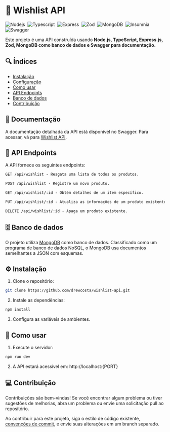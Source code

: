 # 📡 Wishlist API

![Nodejs](https://img.shields.io/badge/-Node.js-333333?style=for-the-badge&logo=nodedotjs)&nbsp;
![Typescript](https://img.shields.io/badge/-Typescript-333333?style=for-the-badge&logo=typescript)&nbsp;
![Express](https://img.shields.io/badge/-Express.js-333333?style=for-the-badge&logo=express)&nbsp;
![Zod](https://img.shields.io/badge/-Zod-333333?style=for-the-badge&logo=zod)&nbsp;
![MongoDB](https://img.shields.io/badge/-MongoDB-333333?style=for-the-badge&logo=mongodb)&nbsp;
![Insomnia](https://img.shields.io/badge/-Insomnia-333333?style=for-the-badge&logo=insomnia&logoColor=6A5ACD)&nbsp;
![Swagger](https://img.shields.io/badge/-Swagger-333333?style=for-the-badge&logo=swagger)&nbsp;

Este projeto é uma API construída usando **Node.js, TypeScript, Express.js, Zod, MongoDB como banco de dados e Swagger para documentação.**

## 🔍 Índices

- [Instalação](#Instalação)
- [Configuração](#configuração)
- [Como usar](#como-usar)
- [API Endpoints](#api-endpoints)
- [Banco de dados](#banco-de-dados)
- [Contribuição](#contribuição)

## 📃 Documentação

A documentação detalhada da API está disponível no Swagger. Para acessar, vá para [Wishlist API]().

## 📨 API Endpoints
A API fornece os seguintes endpoints:

```markdown
GET /api/wishlist - Resgata uma lista de todos os produtos.

POST /api/wishlist - Registre um novo produto.

GET /api/wishlist/:id - Obtém detalhes de um item específico.

PUT /api/wishlist/:id - Atualiza as informações de um produto existente.

DELETE /api/wishlist/:id - Apaga um produto existente.
```

## 🗄️ Banco de dados
O projeto utiliza [MongoDB](https://www.mongodb.com/pt-br) como banco de dados. Classificado como um programa de banco de dados NoSQL, o MongoDB usa documentos semelhantes a JSON com esquemas.

## ⚙️ Instalação

1. Clone o repositório:

```bash
git clone https://github.com/drewcosta/wishlist-api.git
```

2. Instale as dependências:

```bash
npm install
```

3. Configura as variáveis de ambientes.

## 📝 Como usar

1. Execute o servidor:
```bash
npm run dev
```
2. A API estará acessível em: http://localhost:{PORT}

## 💻 Contribuição

Contribuições são bem-vindas! Se você encontrar algum problema ou tiver sugestões de melhorias, abra um problema ou envie uma solicitação pull ao repositório.

Ao contribuir para este projeto, siga o estilo de código existente, [convenções de commit](https://www.conventionalcommits.org/en/v1.0.0/), e envie suas alterações em um branch separado.
